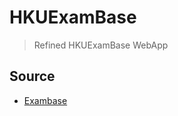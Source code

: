# HKUExamBase

> Refined HKUExamBase WebApp

## Source

* [Exambase](http://exambase.lib.hku.hk.eproxy.lib.hku.hk/exhibits/show/exam/home)
